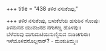 +++
title = "438 ತಳಿರ ನಸುಕೆಂಪು,"

+++
ತಳಿರ ನಸುಕೆಂಪು, ಬಳುಕೆಲೆಯ ಹಸುರಿನ ಸೊಂಪು।  
ತಿಳಿಮನದ ಯುವಜನದ ನಗುಗಣ್ಣ ಹೊಳಪು॥  
ಬೆಳೆವರಿವು ಮಗುದುಟಿಯಿನುಣ್ಮಿಸುವ ನುಡಿಚಿಗುರು।  
ಇಳೆಯೊಳಿವನೊಲ್ಲನಾರ್? - ಮಂಕುತಿಮ್ಮ॥  
